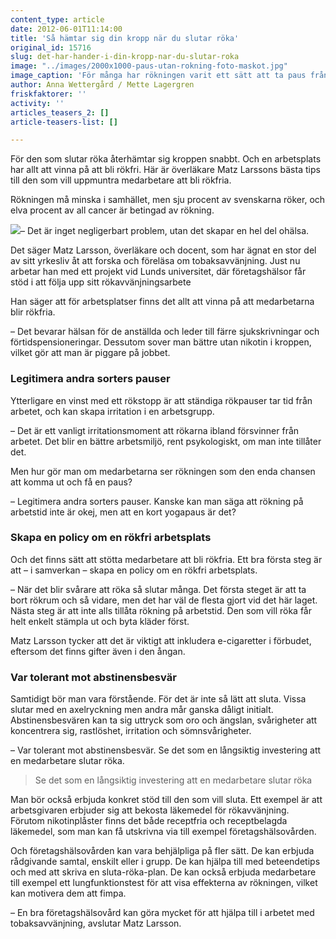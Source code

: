 ```yaml
---
content_type: article
date: 2012-06-01T11:14:00
title: 'Så hämtar sig din kropp när du slutar röka'
original_id: 15716
slug: det-har-hander-i-din-kropp-nar-du-slutar-roka
image: "../images/2000x1000-paus-utan-rokning-foto-maskot.jpg"
image_caption: 'För många har rökningen varit ett sätt att ta paus från jobbet. Men det finns andra sätt att pausa på jobbet, och arbetsgivaren bör arbeta på att legitimera dem istället.'
author: Anna Wettergård / Mette Lagergren
friskfaktorer: ''
activity: ''
articles_teasers_2: []
article-teasers-list: []

---
```


För den som slutar röka återhämtar sig kroppen snabbt. Och en arbetsplats har allt att vinna på att bli rökfri. Här är överläkare Matz Larssons bästa tips till den som vill uppmuntra medarbetare att bli rökfria.

Rökningen må minska i samhället, men sju procent av svenskarna röker, och elva procent av all cancer är betingad av rökning.

[![](https://www.suntarbetsliv.se/wp-content/uploads/2012/06/200x220-matz-larsson.jpg)](https://www.suntarbetsliv.se/wp-content/uploads/2012/06/200x220-matz-larsson.jpg)– Det är inget negligerbart problem, utan det skapar en hel del ohälsa.

Det säger Matz Larsson, överläkare och docent, som har ägnat en stor del av sitt yrkesliv åt att forska och föreläsa om tobaksavvänjning. Just nu arbetar han med ett projekt vid Lunds universitet, där företagshälsor får stöd i att följa upp sitt rökavvänjningsarbete

Han säger att för arbetsplatser finns det allt att vinna på att medarbetarna blir rökfria.

– Det bevarar hälsan för de anställda och leder till färre sjukskrivningar och förtidspensioneringar. Dessutom sover man bättre utan nikotin i kroppen, vilket gör att man är piggare på jobbet.

### Legitimera andra sorters pauser

Ytterligare en vinst med ett rökstopp är att ständiga rökpauser tar tid från arbetet, och kan skapa irritation i en arbetsgrupp.

– Det är ett vanligt irritationsmoment att rökarna ibland försvinner från arbetet. Det blir en bättre arbetsmiljö, rent psykologiskt, om man inte tillåter det.

Men hur gör man om medarbetarna ser rökningen som den enda chansen att komma ut och få en paus?

– Legitimera andra sorters pauser. Kanske kan man säga att rökning på arbetstid inte är okej, men att en kort yogapaus är det?

### Skapa en policy om en rökfri arbetsplats

Och det finns sätt att stötta medarbetare att bli rökfria. Ett bra första steg är att – i samverkan – skapa en policy om en rökfri arbetsplats.

– När det blir svårare att röka så slutar många. Det första steget är att ta bort rökrum och så vidare, men det har väl de flesta gjort vid det här laget. Nästa steg är att inte alls tillåta rökning på arbetstid. Den som vill röka får helt enkelt stämpla ut och byta kläder först.

Matz Larsson tycker att det är viktigt att inkludera e-cigaretter i förbudet, eftersom det finns gifter även i den ångan.

### Var tolerant mot abstinensbesvär

Samtidigt bör man vara förstående. För det är inte så lätt att sluta. Vissa slutar med en axelryckning men andra mår ganska dåligt initialt. Abstinensbesvären kan ta sig uttryck som oro och ängslan, svårigheter att koncentrera sig, rastlöshet, irritation och sömnsvårigheter.

– Var tolerant mot abstinensbesvär. Se det som en långsiktig investering att en medarbetare slutar röka.

> Se det som en långsiktig investering att en medarbetare slutar röka

Man bör också erbjuda konkret stöd till den som vill sluta. Ett exempel är att arbetsgivaren erbjuder sig att bekosta läkemedel för rökavvänjning. Förutom nikotinplåster finns det både receptfria och receptbelagda läkemedel, som man kan få utskrivna via till exempel företagshälsovården.

Och företagshälsovården kan vara behjälpliga på fler sätt. De kan erbjuda rådgivande samtal, enskilt eller i grupp. De kan hjälpa till med beteendetips och med att skriva en sluta-röka-plan. De kan också erbjuda medarbetare till exempel ett lungfunktionstest för att visa effekterna av rökningen, vilket kan motivera dem att fimpa.

– En bra företagshälsovård kan göra mycket för att hjälpa till i arbetet med tobaksavvänjning, avslutar Matz Larsson.

